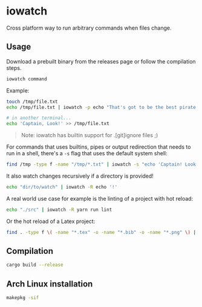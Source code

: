 # iowatch

Cross platform way to run arbitrary commands when files change.

## Usage

Download a prebuilt binary from the releases page or follow the compilation steps.

```bash
iowatch command
```

Example:

```bash
touch /tmp/file.txt
echo /tmp/file.txt | iowatch -p echo "That's got to be the best pirate I've ever seen"

# in another terminal...
echo 'Captain, Look!' >> /tmp/file.txt
```

> Note: iowatch has builtin support for .[git]ignore files ;)

For commands that uses builtins, pipes or output redirection that needs to run in a shell, there's a `-s` flag that uses the default system shell:

```bash
find /tmp -type f -name "/tmp/*.txt" | iowatch -s "echo 'Captain! Look!' | rev"
```

It also watch changes recursively if a directory is provided!

```bash
echo "dir/to/watch" | iowatch -R echo '!'
```

A real world use case for example is the linting of a project with hot reload:

```bash
echo "./src" | iowatch -R yarn run lint
```

Or the hot reload of a Latex project:

```bash
find . -type f \( -name "*.tex" -o -name "*.bib" -o -name "*.png" \) | iowatch tectonic paper.tex
```

## Compilation

```bash
cargo build --release
```

## Arch Linux installation

```bash
makepkg -sif
```
